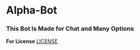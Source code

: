 # Alpha-Bot

### This Bot Is Made for Chat and Many Options

**For License** [LICENSE](https://github.com/b0tdev/Alpha-Bot/blob/master/LICENSE) 

